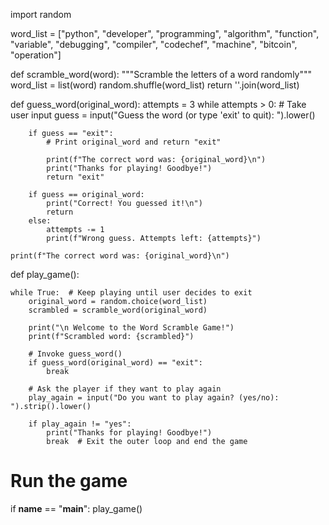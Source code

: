 import random

word_list = ["python", "developer", "programming", "algorithm", "function", "variable", "debugging", "compiler", "codechef", "machine", "bitcoin", "operation"]

def scramble_word(word):
    """Scramble the letters of a word randomly"""
    word_list = list(word)
    random.shuffle(word_list)
    return ''.join(word_list)

def guess_word(original_word):
    attempts = 3
    while attempts > 0:
        # Take user input
        guess = input("Guess the word (or type 'exit' to quit): ").lower()

        

        if guess == "exit":
            # Print original_word and return "exit"
           
            print(f"The correct word was: {original_word}\n")
            print("Thanks for playing! Goodbye!")
            return "exit" 

        if guess == original_word:
            print("Correct! You guessed it!\n")
            return  
        else:
            attempts -= 1
            print(f"Wrong guess. Attempts left: {attempts}")
        
    print(f"The correct word was: {original_word}\n")

def play_game():
    
    while True:  # Keep playing until user decides to exit
        original_word = random.choice(word_list)
        scrambled = scramble_word(original_word)

        print("\n Welcome to the Word Scramble Game!")
        print(f"Scrambled word: {scrambled}")

        # Invoke guess_word()
        if guess_word(original_word) == "exit":
            break

        # Ask the player if they want to play again
        play_again = input("Do you want to play again? (yes/no): ").strip().lower()
        
        if play_again != "yes":
            print("Thanks for playing! Goodbye!")
            break  # Exit the outer loop and end the game

# Run the game
if __name__ == "__main__":
    play_game()
